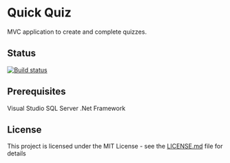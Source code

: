 # Quick Quiz

MVC application to create and complete quizzes.

## Status

[![Build status](https://johnwatson484.visualstudio.com/John%20D%20Watson/_apis/build/status/Quick%20Quiz)](https://johnwatson484.visualstudio.com/John%20D%20Watson/_build/latest?definitionId=14)

## Prerequisites

Visual Studio
SQL Server
.Net Framework

## License

This project is licensed under the MIT License - see the [LICENSE.md](LICENSE.md) file for details
